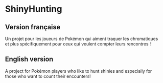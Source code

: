 # ShinyHunting

## Version française

Un projet pour les joueurs de Pokémon qui aiment traquer les chromatiques et plus spécifiquement pour ceux qui veulent compter leurs rencontres !

## English version

A project for Pokémon players who like to hunt shinies and especially for those who want to count their encounters!
